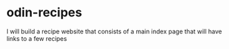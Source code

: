 # odin-recipes
I will build a recipe website that consists of a main index page
that will have links to a few recipes